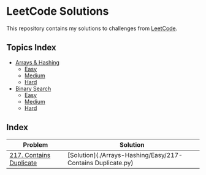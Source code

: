# LeetCode Solutions

This repository contains my solutions to challenges from [LeetCode](https://leetcode.com/).

## Topics Index

- [Arrays & Hashing](./Arrays-Hashing)
  - [Easy](./Arrays-Hashing/Easy)
  - [Medium](./Arrays-Hashing/Medium)
  - [Hard](./Arrays-Hashing/Hard)
- [Binary Search](./Binary-Search)
  - [Easy](./Binary-Search/Easy)
  - [Medium](./Binary-Search/Medium)
  - [Hard](./Binary-Search/Hard)

## Index

| Problem | Solution |
| ------- | -------- |
| [217. Contains Duplicate](https://leetcode.com/problems/contains-duplicate/) | [Solution](./Arrays-Hashing/Easy/217-Contains Duplicate.py) |
